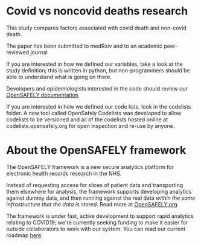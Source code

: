 # Covid vs noncovid deaths research

This study compares factors associated with covid death and non-covid death. 

The paper has been submitted to medRxiv and to an academic peer-reviewed journal

If you are interested in how we defined our variables, take a look at the study definition; this is written in python, but non-programmers should be able to understand what is going on there.

Developers and epidemiologists interested in the code should review our [OpenSAFELY documentation](https://docs.opensafely.org/en/latest/)

If you are interested in how we defined our code lists, look in the codelists folder. A new tool called OpenSafely Codelists was developed to allow codelists to be versioned and all of the codelists hosted online at codelists.opensafely.org for open inspection and re-use by anyone.


# About the OpenSAFELY framework

The OpenSAFELY framework is a new secure analytics platform for
electronic health records research in the NHS.

Instead of requesting access for slices of patient data and
transporting them elsewhere for analysis, the framework supports
developing analytics against dummy data, and then running against the
real data *within the same infrastructure that the data is stored*.
Read more at [OpenSAFELY.org](https://opensafely.org).

The framework is under fast, active development to support rapid
analytics relating to COVID19; we're currently seeking funding to make
it easier for outside collaborators to work with our system.  You can
read our current roadmap [here](ROADMAP.md).
